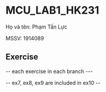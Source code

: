 # MCU_LAB1_HK231

Họ và tên: Phạm Tấn Lực

MSSV: 1914089

## Exercise

-- each exercise in each branch ---

-- ex7, ex8, ex9 are included in ex10 --
